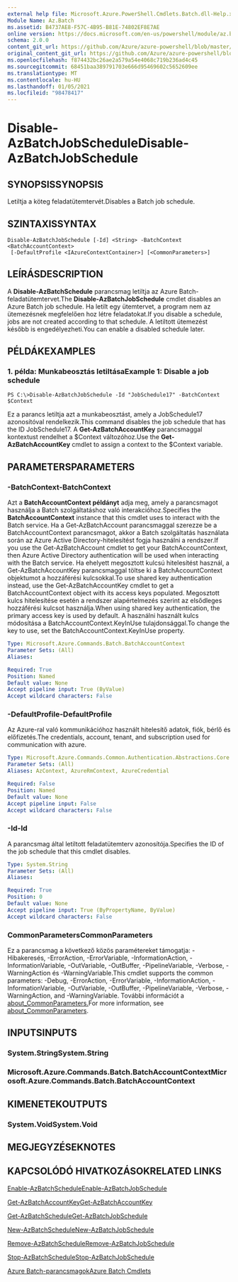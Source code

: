 ```yaml
---
external help file: Microsoft.Azure.PowerShell.Cmdlets.Batch.dll-Help.xml
Module Name: Az.Batch
ms.assetid: B4737AE8-F57C-4B95-B81E-74802EF8E7AE
online version: https://docs.microsoft.com/en-us/powershell/module/az.batch/disable-azbatchjobschedule
schema: 2.0.0
content_git_url: https://github.com/Azure/azure-powershell/blob/master/src/Batch/Batch/help/Disable-AzBatchJobSchedule.md
original_content_git_url: https://github.com/Azure/azure-powershell/blob/master/src/Batch/Batch/help/Disable-AzBatchJobSchedule.md
ms.openlocfilehash: f874432bc26ae2a579a54e4068c719b236ad4c45
ms.sourcegitcommit: 68451baa389791703e666d95469602c5652609ee
ms.translationtype: MT
ms.contentlocale: hu-HU
ms.lasthandoff: 01/05/2021
ms.locfileid: "98478417"
---
```

# <span data-ttu-id="58fb9-101">Disable-AzBatchJobSchedule</span><span class="sxs-lookup"><span data-stu-id="58fb9-101">Disable-AzBatchJobSchedule</span></span>

## <span data-ttu-id="58fb9-102">SYNOPSIS</span><span class="sxs-lookup"><span data-stu-id="58fb9-102">SYNOPSIS</span></span>
<span data-ttu-id="58fb9-103">Letiltja a köteg feladatütemtervét.</span><span class="sxs-lookup"><span data-stu-id="58fb9-103">Disables a Batch job schedule.</span></span>

## <span data-ttu-id="58fb9-104">SZINTAXIS</span><span class="sxs-lookup"><span data-stu-id="58fb9-104">SYNTAX</span></span>

```
Disable-AzBatchJobSchedule [-Id] <String> -BatchContext <BatchAccountContext>
 [-DefaultProfile <IAzureContextContainer>] [<CommonParameters>]
```

## <span data-ttu-id="58fb9-105">LEÍRÁS</span><span class="sxs-lookup"><span data-stu-id="58fb9-105">DESCRIPTION</span></span>
<span data-ttu-id="58fb9-106">A **Disable-AzBatchSchedule** parancsmag letiltja az Azure Batch-feladatütemtervet.</span><span class="sxs-lookup"><span data-stu-id="58fb9-106">The **Disable-AzBatchJobSchedule** cmdlet disables an Azure Batch job schedule.</span></span>
<span data-ttu-id="58fb9-107">Ha letilt egy ütemtervet, a program nem az ütemezésnek megfelelően hoz létre feladatokat.</span><span class="sxs-lookup"><span data-stu-id="58fb9-107">If you disable a schedule, jobs are not created according to that schedule.</span></span>
<span data-ttu-id="58fb9-108">A letiltott ütemezést később is engedélyezheti.</span><span class="sxs-lookup"><span data-stu-id="58fb9-108">You can enable a disabled schedule later.</span></span>

## <span data-ttu-id="58fb9-109">PÉLDÁK</span><span class="sxs-lookup"><span data-stu-id="58fb9-109">EXAMPLES</span></span>

### <span data-ttu-id="58fb9-110">1. példa: Munkabeosztás letiltása</span><span class="sxs-lookup"><span data-stu-id="58fb9-110">Example 1: Disable a job schedule</span></span>
```
PS C:\>Disable-AzBatchJobSchedule -Id "JobSchedule17" -BatchContext $Context
```

<span data-ttu-id="58fb9-111">Ez a parancs letiltja azt a munkabeosztást, amely a JobSchedule17 azonosítóval rendelkezik.</span><span class="sxs-lookup"><span data-stu-id="58fb9-111">This command disables the job schedule that has the ID JobSchedule17.</span></span>
<span data-ttu-id="58fb9-112">A **Get-AzBatchAccountKey** parancsmaggal kontextust rendelhet a $Context változóhoz.</span><span class="sxs-lookup"><span data-stu-id="58fb9-112">Use the **Get-AzBatchAccountKey** cmdlet to assign a context to the $Context variable.</span></span>

## <span data-ttu-id="58fb9-113">PARAMETERS</span><span class="sxs-lookup"><span data-stu-id="58fb9-113">PARAMETERS</span></span>

### <span data-ttu-id="58fb9-114">-BatchContext</span><span class="sxs-lookup"><span data-stu-id="58fb9-114">-BatchContext</span></span>
<span data-ttu-id="58fb9-115">Azt a **BatchAccountContext példányt** adja meg, amely a parancsmagot használja a Batch szolgáltatáshoz való interakcióhoz.</span><span class="sxs-lookup"><span data-stu-id="58fb9-115">Specifies the **BatchAccountContext** instance that this cmdlet uses to interact with the Batch service.</span></span>
<span data-ttu-id="58fb9-116">Ha a Get-AzBatchAccount parancsmaggal szerezze be a BatchAccountContext parancsmagot, akkor a Batch szolgáltatás használata során az Azure Active Directory-hitelesítést fogja használni a rendszer.</span><span class="sxs-lookup"><span data-stu-id="58fb9-116">If you use the Get-AzBatchAccount cmdlet to get your BatchAccountContext, then Azure Active Directory authentication will be used when interacting with the Batch service.</span></span> <span data-ttu-id="58fb9-117">Ha ehelyett megosztott kulcsú hitelesítést használ, a Get-AzBatchAccountKey parancsmaggal töltse ki a BatchAccountContext objektumot a hozzáférési kulcsokkal.</span><span class="sxs-lookup"><span data-stu-id="58fb9-117">To use shared key authentication instead, use the Get-AzBatchAccountKey cmdlet to get a BatchAccountContext object with its access keys populated.</span></span> <span data-ttu-id="58fb9-118">Megosztott kulcs hitelesítése esetén a rendszer alapértelmezés szerint az elsődleges hozzáférési kulcsot használja.</span><span class="sxs-lookup"><span data-stu-id="58fb9-118">When using shared key authentication, the primary access key is used by default.</span></span> <span data-ttu-id="58fb9-119">A használni használt kulcs módosítása a BatchAccountContext.KeyInUse tulajdonsággal.</span><span class="sxs-lookup"><span data-stu-id="58fb9-119">To change the key to use, set the BatchAccountContext.KeyInUse property.</span></span>

```yaml
Type: Microsoft.Azure.Commands.Batch.BatchAccountContext
Parameter Sets: (All)
Aliases:

Required: True
Position: Named
Default value: None
Accept pipeline input: True (ByValue)
Accept wildcard characters: False
```

### <span data-ttu-id="58fb9-120">-DefaultProfile</span><span class="sxs-lookup"><span data-stu-id="58fb9-120">-DefaultProfile</span></span>
<span data-ttu-id="58fb9-121">Az Azure-ral való kommunikációhoz használt hitelesítő adatok, fiók, bérlő és előfizetés.</span><span class="sxs-lookup"><span data-stu-id="58fb9-121">The credentials, account, tenant, and subscription used for communication with azure.</span></span>

```yaml
Type: Microsoft.Azure.Commands.Common.Authentication.Abstractions.Core.IAzureContextContainer
Parameter Sets: (All)
Aliases: AzContext, AzureRmContext, AzureCredential

Required: False
Position: Named
Default value: None
Accept pipeline input: False
Accept wildcard characters: False
```

### <span data-ttu-id="58fb9-122">-Id</span><span class="sxs-lookup"><span data-stu-id="58fb9-122">-Id</span></span>
<span data-ttu-id="58fb9-123">A parancsmag által letiltott feladatütemterv azonosítója.</span><span class="sxs-lookup"><span data-stu-id="58fb9-123">Specifies the ID of the job schedule that this cmdlet disables.</span></span>

```yaml
Type: System.String
Parameter Sets: (All)
Aliases:

Required: True
Position: 0
Default value: None
Accept pipeline input: True (ByPropertyName, ByValue)
Accept wildcard characters: False
```

### <span data-ttu-id="58fb9-124">CommonParameters</span><span class="sxs-lookup"><span data-stu-id="58fb9-124">CommonParameters</span></span>
<span data-ttu-id="58fb9-125">Ez a parancsmag a következő közös paramétereket támogatja: -Hibakeresés, -ErrorAction, -ErrorVariable, -InformationAction, -InformationVariable, -OutVariable, -OutBuffer, -PipelineVariable, -Verbose, -WarningAction és -WarningVariable.</span><span class="sxs-lookup"><span data-stu-id="58fb9-125">This cmdlet supports the common parameters: -Debug, -ErrorAction, -ErrorVariable, -InformationAction, -InformationVariable, -OutVariable, -OutBuffer, -PipelineVariable, -Verbose, -WarningAction, and -WarningVariable.</span></span> <span data-ttu-id="58fb9-126">További információt a [about_CommonParameters.](http://go.microsoft.com/fwlink/?LinkID=113216)</span><span class="sxs-lookup"><span data-stu-id="58fb9-126">For more information, see [about_CommonParameters](http://go.microsoft.com/fwlink/?LinkID=113216).</span></span>

## <span data-ttu-id="58fb9-127">INPUTS</span><span class="sxs-lookup"><span data-stu-id="58fb9-127">INPUTS</span></span>

### <span data-ttu-id="58fb9-128">System.String</span><span class="sxs-lookup"><span data-stu-id="58fb9-128">System.String</span></span>

### <span data-ttu-id="58fb9-129">Microsoft.Azure.Commands.Batch.BatchAccountContext</span><span class="sxs-lookup"><span data-stu-id="58fb9-129">Microsoft.Azure.Commands.Batch.BatchAccountContext</span></span>

## <span data-ttu-id="58fb9-130">KIMENETEK</span><span class="sxs-lookup"><span data-stu-id="58fb9-130">OUTPUTS</span></span>

### <span data-ttu-id="58fb9-131">System.Void</span><span class="sxs-lookup"><span data-stu-id="58fb9-131">System.Void</span></span>

## <span data-ttu-id="58fb9-132">MEGJEGYZÉSEK</span><span class="sxs-lookup"><span data-stu-id="58fb9-132">NOTES</span></span>

## <span data-ttu-id="58fb9-133">KAPCSOLÓDÓ HIVATKOZÁSOK</span><span class="sxs-lookup"><span data-stu-id="58fb9-133">RELATED LINKS</span></span>

[<span data-ttu-id="58fb9-134">Enable-AzBatchSchedule</span><span class="sxs-lookup"><span data-stu-id="58fb9-134">Enable-AzBatchJobSchedule</span></span>](./Enable-AzBatchJobSchedule.md)

[<span data-ttu-id="58fb9-135">Get-AzBatchAccountKey</span><span class="sxs-lookup"><span data-stu-id="58fb9-135">Get-AzBatchAccountKey</span></span>](./Get-AzBatchAccountKey.md)

[<span data-ttu-id="58fb9-136">Get-AzBatchSchedule</span><span class="sxs-lookup"><span data-stu-id="58fb9-136">Get-AzBatchJobSchedule</span></span>](./Get-AzBatchJobSchedule.md)

[<span data-ttu-id="58fb9-137">New-AzBatchSchedule</span><span class="sxs-lookup"><span data-stu-id="58fb9-137">New-AzBatchJobSchedule</span></span>](./New-AzBatchJobSchedule.md)

[<span data-ttu-id="58fb9-138">Remove-AzBatchSchedule</span><span class="sxs-lookup"><span data-stu-id="58fb9-138">Remove-AzBatchJobSchedule</span></span>](./Remove-AzBatchJobSchedule.md)

[<span data-ttu-id="58fb9-139">Stop-AzBatchSchedule</span><span class="sxs-lookup"><span data-stu-id="58fb9-139">Stop-AzBatchJobSchedule</span></span>](./Stop-AzBatchJobSchedule.md)

[<span data-ttu-id="58fb9-140">Azure Batch-parancsmagok</span><span class="sxs-lookup"><span data-stu-id="58fb9-140">Azure Batch Cmdlets</span></span>](/powershell/module/Az.Batch/)
